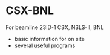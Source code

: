 # CSX-BNL
For beamline 23ID-1 CSX, NSLS-II, BNL

- basic information for on site
- several useful programs
